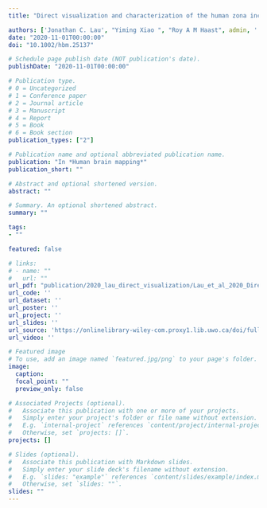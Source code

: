 ```yaml
---
title: "Direct visualization and characterization of the human zona incerta and surrounding structures."

authors: ['Jonathan C. Lau', "Yiming Xiao ", "Roy A M Haast", admin, ' Kâmil Uludag', "Keith W MacDougall", "Ravi S Menon", "Andrew G Parrent","Terry M Peters","Ali R Khan"]
date: "2020-11-01T00:00:00"
doi: "10.1002/hbm.25137"

# Schedule page publish date (NOT publication's date).
publishDate: "2020-11-01T00:00:00"

# Publication type.
# 0 = Uncategorized
# 1 = Conference paper
# 2 = Journal article
# 3 = Manuscript
# 4 = Report
# 5 = Book
# 6 = Book section
publication_types: ["2"]

# Publication name and optional abbreviated publication name.
publication: "In *Human brain mapping*"
publication_short: ""

# Abstract and optional shortened version.
abstract: ""

# Summary. An optional shortened abstract.
summary: ""

tags:
- ""

featured: false

# links:
# - name: ""
#   url: ""
url_pdf: "publication/2020_lau_direct_visualization/Lau_et_al_2020_Direct visualization and characterization of the human zona incerta and.pdf"
url_code: ''
url_dataset: ''
url_poster: ''
url_project: ''
url_slides: ''
url_source: 'https://onlinelibrary-wiley-com.proxy1.lib.uwo.ca/doi/full/10.1002/hbm.25137'
url_video: ''

# Featured image
# To use, add an image named `featured.jpg/png` to your page's folder. 
image:
  caption: 
  focal_point: ""
  preview_only: false

# Associated Projects (optional).
#   Associate this publication with one or more of your projects.
#   Simply enter your project's folder or file name without extension.
#   E.g. `internal-project` references `content/project/internal-project/index.md`.
#   Otherwise, set `projects: []`.
projects: []

# Slides (optional).
#   Associate this publication with Markdown slides.
#   Simply enter your slide deck's filename without extension.
#   E.g. `slides: "example"` references `content/slides/example/index.md`.
#   Otherwise, set `slides: ""`.
slides: ""
---
```

